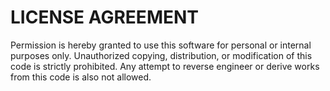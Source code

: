 LICENSE AGREEMENT
===================

Permission is hereby granted to use this software for personal or internal purposes only. 
Unauthorized copying, distribution, or modification of this code is strictly prohibited.
Any attempt to reverse engineer or derive works from this code is also not allowed.
